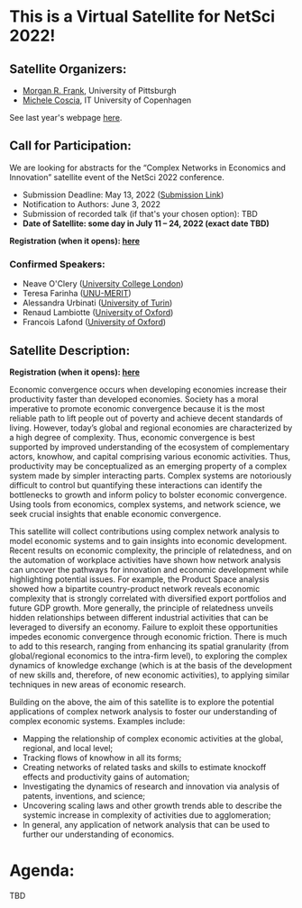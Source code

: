 # This is a Virtual Satellite for NetSci 2022! 
## Satellite Organizers:
- [Morgan R. Frank](https://www.pitt.edu/~mrfrank), University of Pittsburgh
- [Michele Coscia](https://www.michelecoscia.com/), IT University of Copenhagen

See last year's webpage [here](https://mrfrank8176.github.io/Complex-Networks-in-Economics-and-Innovation/2021/).

## Call for Participation:
We are looking for abstracts for the “Complex Networks in Economics and Innovation” satellite event of the NetSci 2022 conference.
- Submission Deadline: May 13, 2022 ([Submission Link](https://easychair.org/conferences/?conf=cnei22))
- Notification to Authors: June 3, 2022
- Submission of recorded talk (if that's your chosen option): TBD
- **Date of Satellite: some day in July 11 – 24, 2022 (exact date TBD)**

**Registration (when it opens): [here](https://netsci2022.net/)**

### Confirmed Speakers:
- Neave O'Clery ([University College London](https://www.ucl.ac.uk/bartlett/casa/people/dr-neave-oclery))
- Teresa Farinha ([UNU-MERIT](https://www.merit.unu.edu/about-us/profile/?staff_id=4023))
- Alessandra Urbinati ([University of Turin](https://scholar.google.com/citations?user=O-QKt_wAAAAJ&hl=en&oi=ao))
- Renaud Lambiotte ([University of Oxford](https://www.maths.ox.ac.uk/people/renaud.lambiotte))
- Francois Lafond ([University of Oxford](https://www.inet.ox.ac.uk/people/francois-lafond/))

## Satellite Description:
**Registration (when it opens): [here](https://netsci2022.net/)**

Economic convergence occurs when developing economies increase their productivity faster than developed economies. Society has a moral imperative to promote economic convergence because it is the most reliable path to lift people out of poverty and achieve decent standards of living. However, today’s global and regional economies are characterized by a high degree of complexity. Thus, economic convergence is best supported by improved understanding of the ecosystem of complementary actors, knowhow, and capital comprising various economic activities. Thus, productivity may be conceptualized as an emerging property of a complex system made by simpler interacting parts. Complex systems are notoriously difficult to control but quantifying these interactions can identify the bottlenecks to growth and inform policy to bolster economic convergence. Using tools from economics, complex systems, and network science, we seek crucial insights that enable economic convergence.

This satellite will collect contributions using complex network analysis to model economic systems and to gain insights into economic development. Recent results on economic complexity, the principle of relatedness, and on the automation of workplace activities have shown how network analysis can uncover the pathways for innovation and economic development while highlighting potential issues. For example, the Product Space analysis showed how a bipartite country-product network reveals economic complexity that is strongly correlated with diversified export portfolios and future GDP growth. More generally, the principle of relatedness unveils hidden relationships between different industrial activities that can be leveraged to diversify an economy. Failure to exploit these opportunities impedes economic convergence through economic friction. There is much to add to this research, ranging from enhancing its spatial granularity (from global/regional economics to the intra-firm level), to exploring the complex dynamics of knowledge exchange (which is at the basis of the development of new skills and, therefore, of new economic activities), to applying similar techniques in new areas of economic research.

Building on the above, the aim of this satellite is to explore the potential applications of complex network analysis to foster our understanding of complex economic systems. Examples include:
- Mapping the relationship of complex economic activities at the global, regional, and local level;
- Tracking flows of knowhow in all its forms; 
- Creating networks of related tasks and skills to estimate knockoff effects and productivity gains of automation;
- Investigating the dynamics of research and innovation via analysis of patents, inventions, and science;
- Uncovering scaling laws and other growth trends able to describe the systemic increase in complexity of activities due to agglomeration;
- In general, any application of network analysis that can be used to further our understanding of economics.

# Agenda:
TBD
